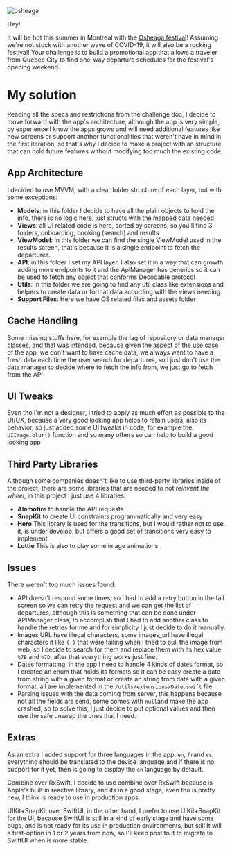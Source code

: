 

![osheaga](https://cloud.githubusercontent.com/assets/1574577/12971188/13471bd0-d066-11e5-8729-f0ca5375752e.png)

Hey! 

It will be hot this summer in Montreal with the [Osheaga festival](http://www.osheaga.com/)! 
Assuming we're not stuck with another wave of COVID-19, it will also be a rocking festival!
Your challenge is to build a promotional app that allows a traveler from Quebec City to find one-way departure schedules for the festival's opening weekend.

# My solution

Reading all the specs and restrictions from the challenge doc, I decide to move forward with the app's architecture, although the app is very simple, by experience I know the apps grows and will need additional features like new screens or support another functionalities that weren't have in mind in the first iteration, so that's why I decide to make a project with an structure that can hold future features without modifying too much the existing code.

## App Architecture

I decided to use MVVM, with a clear folder structure of each layer, but with some exceptions:

* **Models**: in this folder I decide to have all the plain objects to hold the info, there is no logic here, just structs with the mapped data needed.
* **Views**: all UI related code is here, sorted by screens, so you'll find 3 folders, onboarding, booking (search) and results
* **ViewModel**: In this folder we can find the single ViewModel used in the results screen, that's because it is a single endpoint to fetch the departures.
* **API**: in this folder I set my API layer, I also set it in a way that can growth adding more endpoints to it and the ApiManager has generics so it can be used to fetch any object that conforms Decodable protocol
* **Utils**: in this folder we are going to find any util class like extensions and helpers to create data or format data according with the views needing
* **Support Files**: Here we have OS related files and assets folder

## Cache Handling

Some missing stuffs here, for example the lag of repository or data manager classes, and that was intended, because given the aspect of the use case of the app, we don't want to have cache data, we always want to have a fresh data each time the user search for departures, so I just don't use the data manager to decide where to fetch the info from, we just go to fetch from the API

## UI Tweaks

Even tho I'm not a designer, I tried to apply as much effort as possible to the UI/UX, because a very good looking app helps to retain users, also its behavior, so just added some UI tweaks in code, for example the `UIImage.blur()` function and so many others so can help to build a good looking app

## Third Party Libraries
Although some companies doesn't like to use third-party libraries inside of the project, there are some libraries that are needed to not *reinvent the wheel*, in this project I just use 4 libraries:
* **Alamofire** to handle the API requests
* **SnapKit** to create UI constraints programmatically and very easy
* **Hero** This library is used for the transitions, but I would rather not to use it, is under develop, but offers a good set of transitions very easy to implement
* **Lottie** This is also to play some image animations

## Issues
There weren't too much issues found:
* API doesn't respond some times, so I had to add a retry button in the fail screen so we can retry the request and we can get the list of departures, although this is something that can be done under APIManager class, to accomplish that I had to add another class to handle the retries for me and for simplicity I just decide to do it manually.
* Images URL have illegal characters, some images_url have illegal characters it like `{ }` that were failing when I tried to pull the image from web, so I decide to search for them and replace them with its hex value `%7B` and `%7D`, after that everything works just fine.
* Dates formatting, in the app I need to handle 4 kinds of dates format, so I created an enum that holds its formats so it can be easy create a date from string with a given format or create an string from date with a given format, all are implemented in the `/utils/extensions/Date.swift` file.
* Parsing issues with the data coming from server, this happens because not all the fields are send, some comes with `null`and make the app crashed, so to solve this, I just decide to put optional values and then use the safe unwrap the ones that I need.

## Extras
As an extra I added support for three languages in the app, `en`, `fr`and `es`, everything should be translated to the device language and if there is no support for it yet, then is going to display the `en` language by default.

Combine over RxSwift, I decide to use combine over RxSwift because is Apple's built in reactive library, and its in a good stage, even tho is pretty new, I think is ready to use in production apps.

UIKit+SnapKit over SwiftUI, in the other hand, I prefer to use UIKit+SnapKit for the UI, because SwiftUI is still in a kind of early stage and have some bugs, and is not ready for its use in production environments, but still It will a first-option in 1 or 2 years from now, so I'll keep post to it  to migrate to SwiftUI when is more stable.
